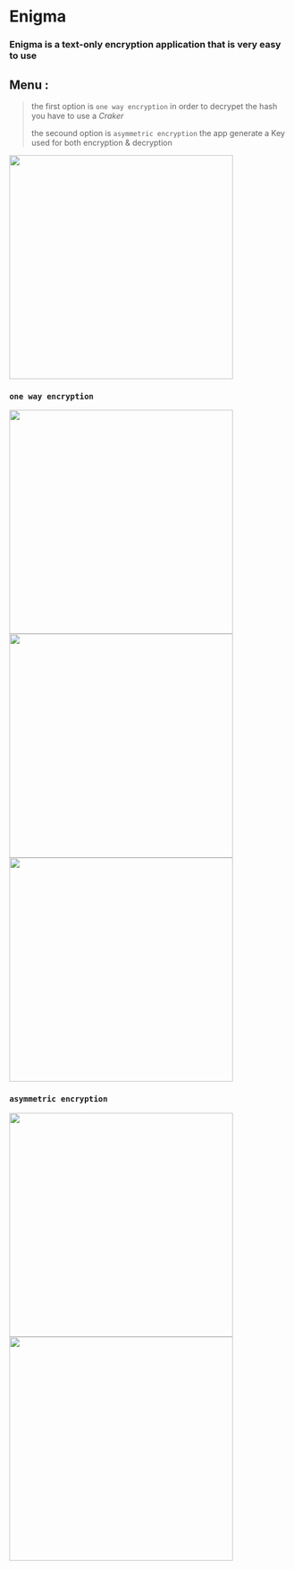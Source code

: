 # Enigma
### Enigma is a text-only encryption application that is very easy to use 

## Menu : 

> the first option is ```one way encryption``` in order to decrypet the hash you have to use a *Craker* 
> 
> the secound option is ```asymmetric encryption``` the app generate a Key used for both encryption & decryption

<img src="https://github.com/astroxiii/Enigma/blob/master/rm_imgs/menu.png" width="400"/>

### ```one way encryption``` 
<img src="https://github.com/astroxiii/Enigma/blob/master/rm_imgs/1pg0.png" width="400"/>
<img src="https://github.com/astroxiii/Enigma/blob/master/rm_imgs/1pg1.png" width="400"/>
<img src="https://github.com/astroxiii/Enigma/blob/master/rm_imgs/1pg2.png" width="400"/>

 ### ```asymmetric encryption```

 <img src="https://github.com/astroxiii/Enigma/blob/master/rm_imgs/asy0.png" width="400"/>
 <img src="https://github.com/astroxiii/Enigma/blob/master/rm_imgs/asy1.png" width="400"/>
